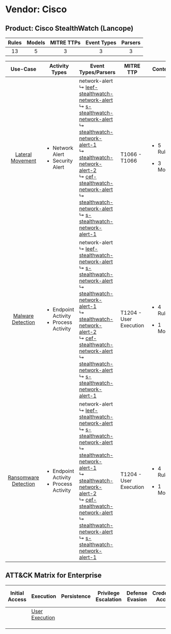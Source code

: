 Vendor: Cisco
=============
Product: Cisco StealthWatch (Lancope)
-------------------------------------
| Rules | Models | MITRE TTPs | Event Types | Parsers |
|:-----:|:------:|:----------:|:-----------:|:-------:|
|  13   |   5    |     3      |      3      |    3    |

|                              Use-Case                               | Activity Types                                               | Event Types/Parsers                                                                                                                                                                                                                                                                                                                                                                                                                                                                                                                                                                                                                                                                                                   | MITRE TTP                  | Content                                             |
|:-------------------------------------------------------------------:| ------------------------------------------------------------ | --------------------------------------------------------------------------------------------------------------------------------------------------------------------------------------------------------------------------------------------------------------------------------------------------------------------------------------------------------------------------------------------------------------------------------------------------------------------------------------------------------------------------------------------------------------------------------------------------------------------------------------------------------------------------------------------------------------------- | -------------------------- | --------------------------------------------------- |
|     [Lateral Movement](../UseCases/usecase_lateral_movement.md)     | <ul><li>Network Alert</li><li>Security Alert</li></ul>       |  network-alert<br> ↳ [leef-stealthwatch-network-alert](../Parsers/parserContent_leef-stealthwatch-network-alert.md)<br> ↳ [s-stealthwatch-network-alert](../Parsers/parserContent_s-stealthwatch-network-alert.md)<br> ↳ [stealthwatch-network-alert-1](../Parsers/parserContent_stealthwatch-network-alert-1.md)<br> ↳ [stealthwatch-network-alert-2](../Parsers/parserContent_stealthwatch-network-alert-2.md)<br> ↳ [cef-stealthwatch-network-alert](../Parsers/parserContent_cef-stealthwatch-network-alert.md)<br> ↳ [stealthwatch-network-alert](../Parsers/parserContent_stealthwatch-network-alert.md)<br> ↳ [s-stealthwatch-network-alert-1](../Parsers/parserContent_s-stealthwatch-network-alert-1.md)<br> | T1066 - T1066<br>          | <ul><li>5 Rules</li></ul><ul><li>3 Models</li></ul> |
|    [Malware Detection](../UseCases/usecase_malware_detection.md)    | <ul><li>Endpoint Activity</li><li>Process Activity</li></ul> |  network-alert<br> ↳ [leef-stealthwatch-network-alert](../Parsers/parserContent_leef-stealthwatch-network-alert.md)<br> ↳ [s-stealthwatch-network-alert](../Parsers/parserContent_s-stealthwatch-network-alert.md)<br> ↳ [stealthwatch-network-alert-1](../Parsers/parserContent_stealthwatch-network-alert-1.md)<br> ↳ [stealthwatch-network-alert-2](../Parsers/parserContent_stealthwatch-network-alert-2.md)<br> ↳ [cef-stealthwatch-network-alert](../Parsers/parserContent_cef-stealthwatch-network-alert.md)<br> ↳ [stealthwatch-network-alert](../Parsers/parserContent_stealthwatch-network-alert.md)<br> ↳ [s-stealthwatch-network-alert-1](../Parsers/parserContent_s-stealthwatch-network-alert-1.md)<br> | T1204 - User Execution<br> | <ul><li>4 Rules</li></ul><ul><li>1 Models</li></ul> |
| [Ransomware Detection](../UseCases/usecase_ransomware_detection.md) | <ul><li>Endpoint Activity</li><li>Process Activity</li></ul> |  network-alert<br> ↳ [leef-stealthwatch-network-alert](../Parsers/parserContent_leef-stealthwatch-network-alert.md)<br> ↳ [s-stealthwatch-network-alert](../Parsers/parserContent_s-stealthwatch-network-alert.md)<br> ↳ [stealthwatch-network-alert-1](../Parsers/parserContent_stealthwatch-network-alert-1.md)<br> ↳ [stealthwatch-network-alert-2](../Parsers/parserContent_stealthwatch-network-alert-2.md)<br> ↳ [cef-stealthwatch-network-alert](../Parsers/parserContent_cef-stealthwatch-network-alert.md)<br> ↳ [stealthwatch-network-alert](../Parsers/parserContent_stealthwatch-network-alert.md)<br> ↳ [s-stealthwatch-network-alert-1](../Parsers/parserContent_s-stealthwatch-network-alert-1.md)<br> | T1204 - User Execution<br> | <ul><li>4 Rules</li></ul><ul><li>1 Models</li></ul> |

ATT&CK Matrix for Enterprise
----------------------------
| Initial Access | Execution                                                           | Persistence | Privilege Escalation | Defense Evasion | Credential Access | Discovery | Lateral Movement | Collection | Command and Control | Exfiltration | Impact |
| -------------- | ------------------------------------------------------------------- | ----------- | -------------------- | --------------- | ----------------- | --------- | ---------------- | ---------- | ------------------- | ------------ | ------ |
|                | [User Execution](https://attack.mitre.org/techniques/T1204)<br><br> |             |                      |                 |                   |           |                  |            |                     |              |        |